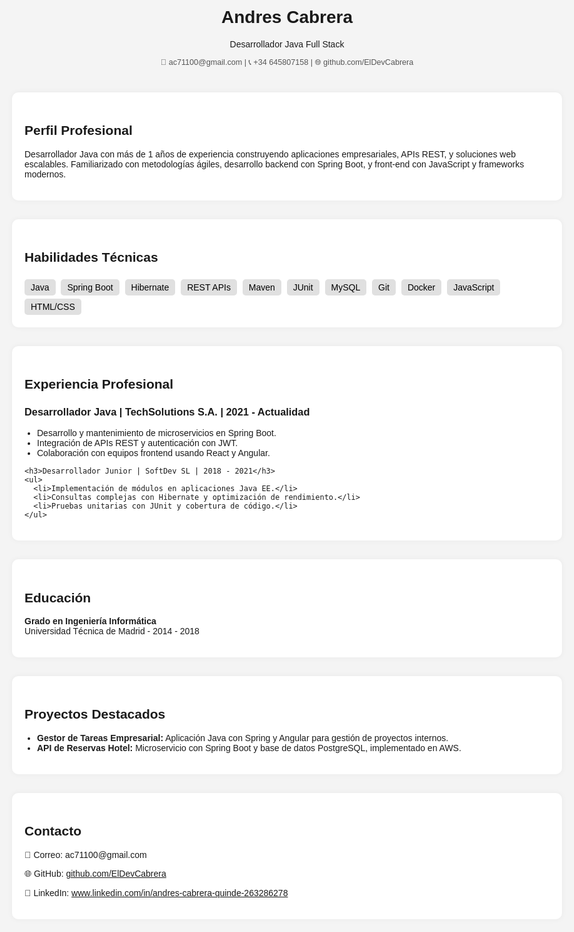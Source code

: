 <!DOCTYPE html>
<html lang="es">
<head>
  <meta charset="UTF-8">
  <meta name="viewport" content="width=device-width, initial-scale=1.0">
  <title>Currículum - Desarrollador Java</title>
  <style>
    body {
      font-family: Arial, sans-serif;
      max-width: 900px;
      margin: 0 auto;
      padding: 40px;
      background-color: #f4f4f4;
    }

    h1, h2, h3 {
      color: #333;
    }

    header {
      text-align: center;
      margin-bottom: 40px;
    }

    .section {
      margin-bottom: 30px;
      background: #fff;
      padding: 20px;
      border-radius: 10px;
      box-shadow: 0 0 10px rgba(0,0,0,0.05);
    }

    ul {
      padding-left: 20px;
    }

    .contact-info {
      font-size: 0.9em;
      color: #555;
    }

    .skills span {
      display: inline-block;
      background-color: #e0e0e0;
      color: #000;
      padding: 5px 10px;
      border-radius: 5px;
      margin: 5px 5px 0 0;
    }
  </style>
</head>
<body>

  <header>
    <h1>Andres Cabrera</h1>
    <p>Desarrollador Java Full Stack</p>
    <p class="contact-info">
      📧 ac71100@gmail.com | 📞 +34 645807158 | 🌐 github.com/ElDevCabrera
    </p>
  </header>

  <div class="section">
    <h2>Perfil Profesional</h2>
    <p>Desarrollador Java con más de 1 años de experiencia construyendo aplicaciones empresariales, APIs REST, y soluciones web escalables. Familiarizado con metodologías ágiles, desarrollo backend con Spring Boot, y front-end con JavaScript y frameworks modernos.</p>
  </div>

  <div class="section">
    <h2>Habilidades Técnicas</h2>
    <div class="skills">
      <span>Java</span>
      <span>Spring Boot</span>
      <span>Hibernate</span>
      <span>REST APIs</span>
      <span>Maven</span>
      <span>JUnit</span>
      <span>MySQL</span>
      <span>Git</span>
      <span>Docker</span>
      <span>JavaScript</span>
      <span>HTML/CSS</span>
    </div>
  </div>

  <div class="section">
    <h2>Experiencia Profesional</h2>
    <h3>Desarrollador Java | TechSolutions S.A. | 2021 - Actualidad</h3>
    <ul>
      <li>Desarrollo y mantenimiento de microservicios en Spring Boot.</li>
      <li>Integración de APIs REST y autenticación con JWT.</li>
      <li>Colaboración con equipos frontend usando React y Angular.</li>
    </ul>

    <h3>Desarrollador Junior | SoftDev SL | 2018 - 2021</h3>
    <ul>
      <li>Implementación de módulos en aplicaciones Java EE.</li>
      <li>Consultas complejas con Hibernate y optimización de rendimiento.</li>
      <li>Pruebas unitarias con JUnit y cobertura de código.</li>
    </ul>
  </div>

  <div class="section">
    <h2>Educación</h2>
    <p><strong>Grado en Ingeniería Informática</strong><br>Universidad Técnica de Madrid - 2014 - 2018</p>
  </div>

  <div class="section">
    <h2>Proyectos Destacados</h2>
    <ul>
      <li><strong>Gestor de Tareas Empresarial:</strong> Aplicación Java con Spring y Angular para gestión de proyectos internos.</li>
      <li><strong>API de Reservas Hotel:</strong> Microservicio con Spring Boot y base de datos PostgreSQL, implementado en AWS.</li>
    </ul>
  </div>

  <div class="section">
    <h2>Contacto</h2>
    <p>📧 Correo: ac71100@gmail.com</p>
    <p>🌐 GitHub: <a href="https://github.com/ElDevCabrera" target="_blank">github.com/ElDevCabrera</a></p>
    <p>💼 LinkedIn: <a href="https://linkedin.com/in/andres-cabrera-quinde-263286278" target="_blank">www.linkedin.com/in/andres-cabrera-quinde-263286278</a></p>
  </div>

</body>
</html>

